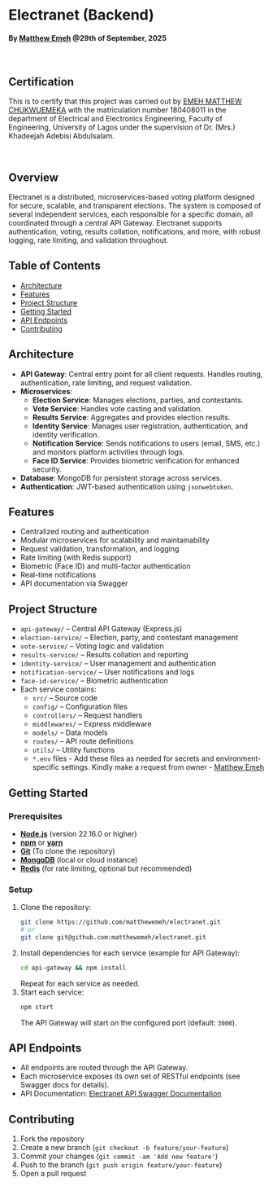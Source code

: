# Electranet (Backend)

#### By [Matthew Emeh](https://github.com/matthewemeh) @29th of September, 2025

<br>

## Certification

This is to certify that this project was carried out by [EMEH MATTHEW CHUKWUEMEKA](https://github.com/matthewemeh) with the matriculation number 180408011 in the department of Electrical and Electronics Engineering, Faculty of Engineering, University of Lagos under the supervision of Dr. (Mrs.) Khadeejah Adebisi Abdulsalam.

<br>

## Overview

Electranet is a distributed, microservices-based voting platform designed for secure, scalable, and transparent elections. The system is composed of several independent services, each responsible for a specific domain, all coordinated through a central API Gateway. Electranet supports authentication, voting, results collation, notifications, and more, with robust logging, rate limiting, and validation throughout.

## Table of Contents

- [Architecture](#architecture)
- [Features](#features)
- [Project Structure](#project-structure)
- [Getting Started](#getting-started)
- [API Endpoints](#api-endpoints)
- [Contributing](#contributing)

## Architecture

- **API Gateway**: Central entry point for all client requests. Handles routing, authentication, rate limiting, and request validation.
- **Microservices**:
  - **Election Service**: Manages elections, parties, and contestants.
  - **Vote Service**: Handles vote casting and validation.
  - **Results Service**: Aggregates and provides election results.
  - **Identity Service**: Manages user registration, authentication, and identity verification.
  - **Notification Service**: Sends notifications to users (email, SMS, etc.) and monitors platform activities through logs.
  - **Face ID Service**: Provides biometric verification for enhanced security.
- **Database**: MongoDB for persistent storage across services.
- **Authentication**: JWT-based authentication using `jsonwebtoken`.

## Features

- Centralized routing and authentication
- Modular microservices for scalability and maintainability
- Request validation, transformation, and logging
- Rate limiting (with Redis support)
- Biometric (Face ID) and multi-factor authentication
- Real-time notifications
- API documentation via Swagger

## Project Structure

- `api-gateway/` – Central API Gateway (Express.js)
- `election-service/` – Election, party, and contestant management
- `vote-service/` – Voting logic and validation
- `results-service/` – Results collation and reporting
- `identity-service/` – User management and authentication
- `notification-service/` – User notifications and logs
- `face-id-service/` – Biometric authentication
- Each service contains:
  - `src/` – Source code
  - `config/` – Configuration files
  - `controllers/` – Request handlers
  - `middlewares/` – Express middleware
  - `models/` – Data models
  - `routes/` – API route definitions
  - `utils/` – Utility functions
  - `*.env` files - Add these files as needed for secrets and environment-specific settings. Kindly make a request from owner - [Matthew Emeh](https://github.com/matthewemeh)

## Getting Started

### Prerequisites

- [**Node.js**](https://nodejs.org/) (version 22.16.0 or higher)
- [**npm**](https://www.npmjs.com/) or [**yarn**](https://yarnpkg.com/)
- [**Git**](https://git-scm.com/) (To clone the repository)
- [**MongoDB**](https://www.mongodb.com/) (local or cloud instance)
- [**Redis**](https://github.com/tporadowski/redis/releases) (for rate limiting, optional but recommended)

### Setup

1. Clone the repository:
   ```bash
   git clone https://github.com/matthewemeh/electranet.git
   # or
   git clone git@github.com:matthewemeh/electranet.git
   ```
2. Install dependencies for each service (example for API Gateway):
   ```bash
   cd api-gateway && npm install
   ```
   Repeat for each service as needed.
3. Start each service:
   ```bash
   npm start
   ```
   The API Gateway will start on the configured port (default: `3000`).

## API Endpoints

- All endpoints are routed through the API Gateway.
- Each microservice exposes its own set of RESTful endpoints (see Swagger docs for details).
- API Documentation: [Electranet API Swagger Documentation](https://electranet-f0ls.onrender.com/api-docs)

## Contributing

1. Fork the repository
2. Create a new branch (`git checkout -b feature/your-feature`)
3. Commit your changes (`git commit -am 'Add new feature'`)
4. Push to the branch (`git push origin feature/your-feature`)
5. Open a pull request
